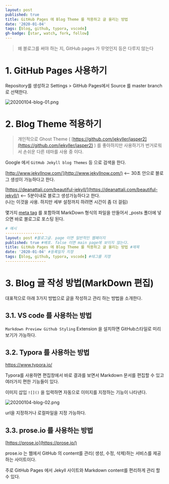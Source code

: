 ```yaml
---
layout: post
published: true
title: GitHub Pages 에 Blog Theme 를 적용하고 글 올리는 방법
date: '2020-01-04'
tags: [blog, github, typora, vscode]
gh-badge: [star, watch, fork, follow]
---
```


> 왜 블로그를 써야 하는 지, GitHub pages 가 무엇인지 등은 다루지 않는다



# 1. GitHub Pages 사용하기

Repository를 생성하고 Settings > GitHub Pages에서 Source 를 master branch로 선택한다.

![20200104-blog-01.png](https://cjred.net/img/blog/20200104-blog-01.png)



# 2. Blog Theme 적용하기

> 개인적으로 Ghost Theme ( [https://github.com/jekyller/jasper2](https://github.com/jekyller/jasper2) ) 를 좋아하지만 사용하기가 번거로워서 손쉬운 다른 테마를 사용 중 이다.

Google 에서 `GitHub Jekyll blog Themes` 등 으로 검색을 한다.  

[http://www.jekyllnow.com/](http://www.jekyllnow.com/) <-- 30초 안으로 블로그 생성이 가능하다고 한다.

[https://deanattali.com/beautiful-jekyll/](https://deanattali.com/beautiful-jekyll/) <-- 5분이내로 블로그 생성가능하다고 한다.  
(나는 이것을 사용. 하지만 세부 설정까지 하려면 시간이 좀 더 걸림)



몇가지 [meta tag](https://github.com/daattali/beautiful-jekyll#yaml-front-matter-parameters) 를 포함하여 MarkDown 형식의 파일을 만들어서 _posts 폴더에 넣으면 바로 블로그로 포스팅 된다.

```yaml
# 예시
-----------------
layout: post #블로그글. page 이면 일반적인 웹페이지
published: true #배포. false 이면 main page에 보이지 않는다.
title: GitHub Pages 에 Blog Theme 를 적용하고 글 올리는 방법 #제목
date: '2020-01-04' #등록일자 지정
tags: [blog, github, typora, vscode] #테그를 지정
------------------
```



# 3. Blog 글 작성 방법(MarkDown 편집)

대표적으로 아래 3가지 방법으로 글을 작성하고 관리 하는 방법을 소개한다.



## 3.1. VS code 를 사용하는 방법

`Markdown Preview Github Styling` Extension 을 설치하면 GitHub스타일로 미리보기가 가능하다.



## 3.2. Typora 를 사용하는 방법

https://www.typora.io/

Typora를 사용하면 편집창에서 바로 결과를 보면서 Markdown 문서를 편집할 수 있고 여러가지 편한 기능들이 있다.

이미지 삽입 `![]()` 을 입력하면 자동으로 이미지를 지정하는 기능이 나타낸다.

![20200104-blog-02.png](https://cjred.net/img/blog/20200104-blog-02.png)

url을 지정하거나 로컬파일을 지정 가능하다.



## 3.3. prose.io 를 사용하는 방법
[https://prose.io](https://prose.io/)

prose.io 는 웹에서 GitHub 의 content를 관리( 생성, 수정, 삭제)하는 서비스를 제공하는 사이트이다.

주로 GitHub Pages 에서 Jekyll 사이트와 Markdown content를 편리하게 관리 할 수 있다.


